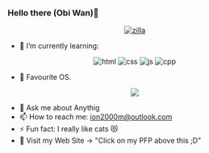 ### Hello there (Obi Wan)👋

<p align="center">
   <a href="https://ximuntion.com">
      <img src="https://i.ibb.co/TcmQJsd/Zilla.png" alt="zilla" />
   </a>
</p>

- 🌱 I’m currently learning:
<p align="center">
   <img src="https://img.shields.io/badge/HTML5-E34F26?style=for-the-badge&logo=html5&logoColor=white" alt="html"/>
   <img src="https://img.shields.io/badge/CSS3-1572B6?style=for-the-badge&logo=css3&logoColor=white" alt="css"/>
   <img src="https://img.shields.io/badge/JavaScript-F7DF1E?style=for-the-badge&logo=javascript&logoColor=black" alt="js"/>
   <img src="https://img.shields.io/badge/C%2B%2B-00599C?style=for-the-badge&logo=c%2B%2B&logoColor=white" alt="cpp"/>
</p>

- 🐧 Favourite OS.
<p align="center">
   <img src="https://img.shields.io/badge/Linux_Mint-87CF3E?style=for-the-badge&logo=linux-mint&logoColor=white" />
</p>

- 💬 Ask me about Anythig
- 📫 How to reach me: ion2000m@outlook.com
- ⚡ Fun fact: I really like cats 😻
- 📑 Visit my Web Site -> "Click on my PFP above this ;D"
